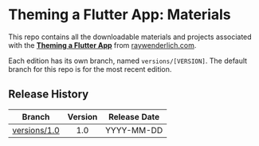 # Theming a Flutter App: Materials

This repo contains all the downloadable materials and projects associated with the **[Theming a Flutter App](https://www.raywenderlich.com/library)** from [raywenderlich.com](https://www.raywenderlich.com).

Each edition has its own branch, named `versions/[VERSION]`. The default branch for this repo is for the most recent edition.

## Release History

| Branch                                                                                  | Version | Release Date |
| --------------------------------------------------------------------------------------- |:-------:|:------------:|
| [versions/1.0](https://github.com/raywenderlich/video-tfa-materials/tree/versions/1.0) | 1.0     | YYYY-MM-DD   |
